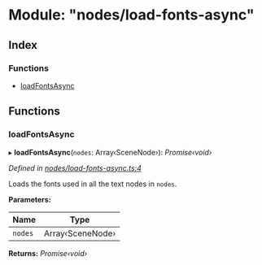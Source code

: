 
# Module: "nodes/load-fonts-async"

## Index

### Functions

* [loadFontsAsync](_nodes_load_fonts_async_.md#loadfontsasync)

## Functions

###  loadFontsAsync

▸ **loadFontsAsync**(`nodes`: Array‹SceneNode›): *Promise‹void›*

*Defined in [nodes/load-fonts-async.ts:4](https://github.com/yuanqing/create-figma-plugin/blob/master/packages/utilities/src/nodes/load-fonts-async.ts#L4)*

Loads the fonts used in all the text nodes in `nodes`.

**Parameters:**

Name | Type |
------ | ------ |
`nodes` | Array‹SceneNode› |

**Returns:** *Promise‹void›*
